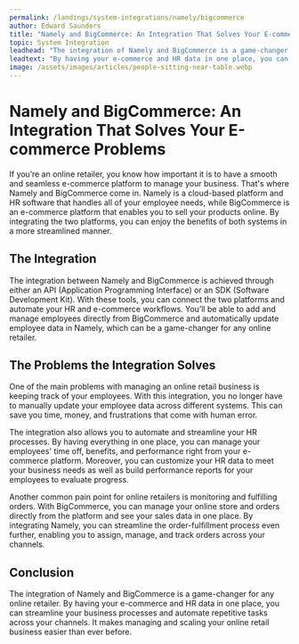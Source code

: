 ```yaml
---
permalink: /landings/system-integrations/namely/bigcommerce
author: Edward Saunders
title: "Namely and BigCommerce: An Integration That Solves Your E-commerce Problems"
topic: System Integration
leadhead: "The integration of Namely and BigCommerce is a game-changer for any online retailer"
leadtext: "By having your e-commerce and HR data in one place, you can streamline your business processes and automate repetitive tasks across your channels. It makes managing and scaling your online retail business easier than ever before."
image: /assets/images/articles/people-sitting-near-table.webp
---
```

<div class="arttext">
<h1>Namely and BigCommerce: An Integration That Solves Your E-commerce Problems</h1>

<p>If you’re an online retailer, you know how important it is to have a smooth and seamless e-commerce platform to manage your business. That's where Namely and BigCommerce come in. Namely is a cloud-based platform and HR software that handles all of your employee needs, while BigCommerce is an e-commerce platform that enables you to sell your products online. By integrating the two platforms, you can enjoy the benefits of both systems in a more streamlined manner.</p>

<h2>The Integration</h2>

<p>The integration between Namely and BigCommerce is achieved through either an API (Application Programming Interface) or an SDK (Software Development Kit). With these tools, you can connect the two platforms and automate your HR and e-commerce workflows. You’ll be able to add and manage employees directly from BigCommerce and automatically update employee data in Namely, which can be a game-changer for any online retailer.</p>

<h2>The Problems the Integration Solves</h2>

<p>One of the main problems with managing an online retail business is keeping track of your employees. With this integration, you no longer have to manually update your employee data across different systems. This can save you time, money, and frustrations that come with human error.</p>

<p>The integration also allows you to automate and streamline your HR processes. By having everything in one place, you can manage your employees' time off, benefits, and performance right from your e-commerce platform. Moreover, you can customize your HR data to meet your business needs as well as build performance reports for your employees to evaluate progress.</p>

<p>Another common pain point for online retailers is monitoring and fulfilling orders. With BigCommerce, you can manage your online store and orders directly from the platform and see your sales data in one place. By integrating Namely, you can streamline the order-fulfillment process even further, enabling you to assign, manage, and track orders across your channels.</p>

<h2>Conclusion</h2>

<p>The integration of Namely and BigCommerce is a game-changer for any online retailer. By having your e-commerce and HR data in one place, you can streamline your business processes and automate repetitive tasks across your channels. It makes managing and scaling your online retail business easier than ever before.</p>

</div>
